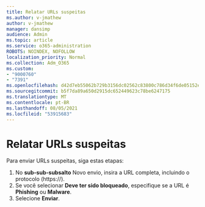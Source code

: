 ```yaml
---
title: Relatar URLs suspeitas
ms.author: v-jmathew
author: v-jmathew
manager: dansimp
audience: Admin
ms.topic: article
ms.service: o365-administration
ROBOTS: NOINDEX, NOFOLLOW
localization_priority: Normal
ms.collection: Adm_O365
ms.custom:
- "9000760"
- "7391"
ms.openlocfilehash: d42d7eb55062b729b3156dc02562c83800c786d34f6de05152e7e09fa88ab71b
ms.sourcegitcommit: b5f7da89a650d2915dc652449623c78be6247175
ms.translationtype: MT
ms.contentlocale: pt-BR
ms.lasthandoff: 08/05/2021
ms.locfileid: "53915683"
---
```

# <a name="report-suspicious-urls"></a>Relatar URLs suspeitas

Para enviar URLs suspeitas, siga estas etapas:

1. No **sub-sub-subsalto** Novo envio, insira a URL completa, incluindo o protocolo (https://).
2. Se você selecionar **Deve ter sido bloqueado**, especifique se a URL é **Phishing** ou **Malware**.
3. Selecione **Enviar**.
